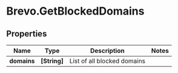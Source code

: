 # Brevo.GetBlockedDomains

## Properties
Name | Type | Description | Notes
------------ | ------------- | ------------- | -------------
**domains** | **[String]** | List of all blocked domains | 


